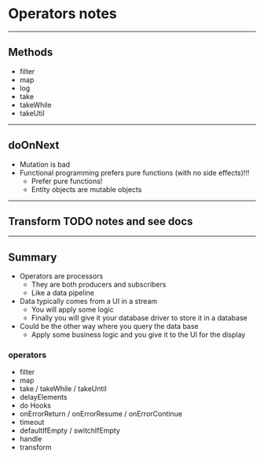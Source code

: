 # Operators notes

---

## Methods

- filter
- map
- log
- take
- takeWhile
- takeUtil

---

## doOnNext

- Mutation is bad
- Functional programming prefers pure functions (with no side effects)!!!
  - Prefer pure functions!
  - Entity objects are mutable objects

---

## Transform TODO notes and see docs

---

## Summary

- Operators are processors
  - They are both producers and subscribers
  - Like a data pipeline
- Data typically comes from a UI in a stream
  - You will apply some logic
  - Finally you will give it your database driver to store it in a database
- Could be the other way where you query the data base
  - Apply some business logic and you give it to the UI for the display

### operators

- filter
- map
- take / takeWhile / takeUntil
- delayElements
- do Hooks
- onErrorReturn / onErrorResume / onErrorContinue
- timeout
- defaultIfEmpty / switchIfEmpty
- handle
- transform